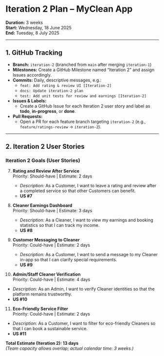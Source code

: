 # Iteration 2 Plan – MyClean App

**Duration:** 3 weeks  
**Start:** Wednesday, 18 June 2025  
**End:** Tuesday, 8 July 2025

---

## 1. GitHub Tracking

- **Branch:** `iteration-2` (branched from `main` after merging `iteration-1`)  
- **Milestones:** Create a GitHub Milestone named “Iteration 2” and assign Issues accordingly.  
- **Commits:** Daily, descriptive messages, e.g.:  
  - `feat: Add rating & review UI [Iteration-2]`  
  - `docs: Update iteration-2 plan`  
  - `test: Add unit tests for review and earnings [Iteration-2]`  
- **Issues & Labels:**  
  - Create a GitHub Issue for each Iteration 2 user story and label as **todo**, **in-progress**, or **done**.  
- **Pull Requests:**  
  - Open a PR for each feature branch targeting `iteration-2` (e.g., `feature/ratings-review` → `iteration-2`).

---

## 2. Iteration 2 User Stories

### Iteration 2 Goals (User Stories)

7. **Rating and Review After Service**  
   Priority: Should-have | Estimate: 2 days  
   - *Description:* As a Customer, I want to leave a rating and review after a completed service so that other Customers can benefit.  
   - **US #7**

8. **Cleaner Earnings Dashboard**  
   Priority: Should-have | Estimate: 3 days  
   - *Description:* As a Cleaner, I want to view my earnings and booking statistics so that I can track my income.  
   - **US #8**

9. **Customer Messaging to Cleaner**  
   Priority: Could-have  | Estimate: 2 days  
   - *Description:* As a Customer, I want to send a message to my Cleaner in-app so that I can clarify special requirements.  
   - **US #9**

10. **Admin/Staff Cleaner Verification**  
   Priority: Could-have | Estimate: 4 days  
   - *Description:* As an Admin, I want to verify Cleaner identities so that the platform remains trustworthy.  
   - **US #10**

11. **Eco-Friendly Service Filter**  
   Priority: Could-have | Estimate: 2 days  
   - *Description:* As a Customer, I want to filter for eco-friendly Cleaners so that I can book a sustainable service.  
   - **US #11**

**Total Estimate (Iteration 2): 13 days**  
*(Team capacity allows overlap; actual calendar time: 3 weeks.)*
